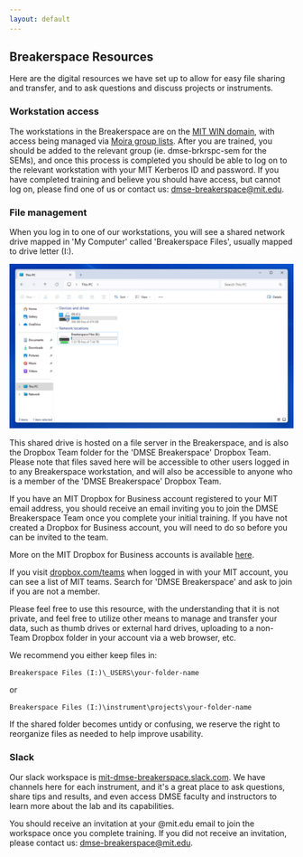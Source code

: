 ```yaml
---
layout: default
---
```


## Breakerspace Resources

Here are the digital resources we have set up to allow for easy file sharing and transfer, and to ask questions and discuss projects or instruments.

### Workstation access

The workstations in the Breakerspace are on the [MIT WIN domain](https://ist.mit.edu/winmitedu), with access being managed via [Moira group lists](https://groups.mit.edu/webmoira/). After you are trained, you should be added to the relevant group (ie. dmse-brkrspc-sem for the SEMs), and once this process is completed you should be able to log on to the relevant workstation with your MIT Kerberos ID and password. If you have completed training and believe you should have access, but cannot log on, please find one of us or contact us: [dmse-breakerspace@mit.edu](mailto:dmse-breakerspace@mit.edu).

### File management

When you log in to one of our workstations, you will see a shared network drive mapped in 'My Computer' called 'Breakerspace Files', usually mapped to drive letter (I:).

[![screenshot of Breakerspace files drive](./assets/img/breakerspace-files.JPG)](./assets/img/breakerspace-files.JPG)

This shared drive is hosted on a file server in the Breakerspace, and is also the Dropbox Team folder for the 'DMSE Breakerspace' Dropbox Team. Please note that files saved here will be accessible to other users logged in to any Breakerspace workstation, and will also be accessible to anyone who is a member of the 'DMSE Breakerspace' Dropbox Team. 

If you have an MIT Dropbox for Business account registered to your MIT email address, you should receive an email inviting you to join the DMSE Breakerspace Team once you complete your initial training. If you have not created a Dropbox for Business account, you will need to do so before you can be invited to the team.

More on the MIT Dropbox for Business accounts is available [here](https://kb.mit.edu/confluence/display/istcontrib/Dropbox+Landing+Page).

If you visit [dropbox.com/teams](https://dropbox.com/teams) when logged in with your MIT account, you can see a list of MIT teams. Search for 'DMSE Breakerspace' and ask to join if you are not a member. 

Please feel free to use this resource, with the understanding that it is not private, and feel free to utilize other means to manage and transfer your data, such as thumb drives or external hard drives, uploading to a non-Team Dropbox folder in your account via a web browser, etc.

We recommend you either keep files in:

	Breakerspace Files (I:)\_USERS\your-folder-name 

or

	Breakerspace Files (I:)\instrument\projects\your-folder-name

If the shared folder becomes untidy or confusing, we reserve the right to reorganize files as needed to help improve usability.

### Slack

Our slack workspace is [mit-dmse-breakerspace.slack.com](https://mit-dmse-breakerspace.slack.com). We have channels here for each instrument, and it's a great place to ask questions, share tips and results, and even access DMSE faculty and instructors to learn more about the lab and its capabilities.

You should receive an invitation at your @mit.edu email to join the workspace once you complete training. If you did not receive an invitation, please contact us: [dmse-breakerspace@mit.edu](mailto:dmse-breakerspace@mit.edu).

